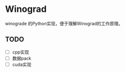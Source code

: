 # Winograd

winograde 的Python实现，便于理解Winograd的工作原理。

## TODO  
- [ ] cpp实现 
- [ ] 数据pack
- [ ] cuda实现
